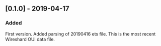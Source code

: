 ## [0.1.0] - 2019-04-17
### Added

First version.
Added parsing of 20190416 ets file. This is the most recent Wireshard OUI data file.
